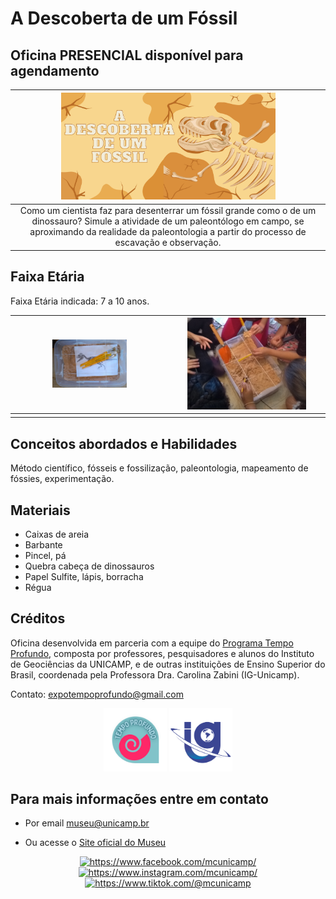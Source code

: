 # A Descoberta de um Fóssil

## Oficina PRESENCIAL disponível para agendamento

|<img src="descfossil.png" width="70%" height="70%">|
|:--:|
|<center>Como um cientista faz para desenterrar um fóssil grande como o de um dinossauro?  Simule a atividade de um paleontólogo em campo, se aproximando da realidade da paleontologia a partir do processo de escavação e observação.</center>|

## Faixa Etária

Faixa Etária indicada: 7 a 10 anos.

|<img src="IMG_20180112_092444309.jpg" width="50%" height="50%">|<img src="IMG_20180112_092614635_BURST000_COVER_TOP.jpg" width="80%" height="80%">|
|:-------:|:----:|
|||

## Conceitos abordados e Habilidades
Método científico, fósseis e fossilização, paleontologia, mapeamento de fóssies, experimentação.

## Materiais 
* Caixas de areia
* Barbante
* Pincel, pá
* Quebra cabeça de dinossauros
* Papel Sulfite, lápis, borracha
* Régua

## Créditos

Oficina desenvolvida em parceria com a equipe do [Programa Tempo Profundo](http://www.tempoprofundo.com/), composta por professores, pesquisadores e alunos do Instituto de Geociências da UNICAMP, e de outras instituições de Ensino Superior do Brasil, coordenada pela Professora Dra. Carolina Zabini (IG-Unicamp).

Contato: expotempoprofundo@gmail.com

<div align="center">
  <img src="logo_tempo profundo.png" width="20%" height="20%"> <img src="logo_ig.png" width="20%" height="20%">
</div>

## Para mais informações entre em contato

* Por email museu@unicamp.br

* Ou acesse o [Site oficial do Museu](https://www.mc.unicamp.br/visite)

<div align="center">
  <a href="https://www.facebook.com/mcunicamp/">
    <img src="../facebook-ícone.png" alt="https://www.facebook.com/mcunicamp/" width="5%" height="5%"> 
  <a href="https://www.instagram.com/mcunicamp/">
    <img src="../instagram-ícone.png" alt="https://www.instagram.com/mcunicamp/" width="5%" height="5%"> 
  <a href="https://www.tiktok.com/@mcunicamp">
    <img src="../tiktok-ícone.png" alt="https://www.tiktok.com/@mcunicamp" width="5%" height="5%">
